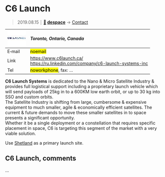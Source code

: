 # C6 Launch
> 2019.08.15 ┊ **[🚀](../index/index.md) [despace](index.md)** → [Contact](contact.md)

|[![](f/contact/c/c6_launch_logo1_thumb.jpg)](f/contact/c/c6_launch_logo1.png)|*Toronto, Ontario, Canada*|
|:--|:--|
|E‑mail| <mark>noemail</mark> |
|Link| <https://www.c6launch.ca/><br> <https://ru.linkedin.com/company/c6-launch-systems-inc> |
|Tel| <mark>noworkphone</mark>, fax: … |

**C6 Launch Systems** is dedicated to the Nano & Micro Satellite Industry & provides full logistical support including a proprietary launch vehicle which will send payloads of 25kg in to a 600KM low earth orbit, or up to 30 kg into SSO and custom orbits.  
The Satellite Industry is shifting from large, cumbersome & expensive equipment to much smaller, agile & economically efficient satellites. The current & future demands to move these smaller satellites in to space presents a significant opportunity.  
Whether it be a single deployment or a constellation that requires specific placement in space, C6 is targeting this segment of the market with a very viable solution.

Use [Shetland](shetland_sc.md) as a primary launch site.


<p style="page-break-after:always"> </p>

## C6 Launch, comments

…

